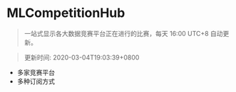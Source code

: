 # MLCompetitionHub

> 一站式显示各大数据竞赛平台正在进行的比赛，每天 16:00 UTC+8 自动更新。
  
> 更新时间: 2020-03-04T19:03:39+0800 

* 多家竞赛平台
* 多种订阅方式